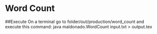 # Word Count
##Execute
On a terminal go to folder/out/production/word_count and execute this command: java maldonado.WordCount input.txt > output.tex
